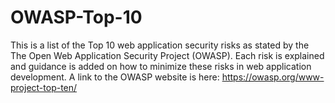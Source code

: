 # OWASP-Top-10

This is a list of the Top 10 web application security risks as stated by the The Open Web Application Security Project (OWASP). Each risk is explained and guidance is added on how to minimize these risks in web application development. A link to the OWASP website is here: https://owasp.org/www-project-top-ten/ 
